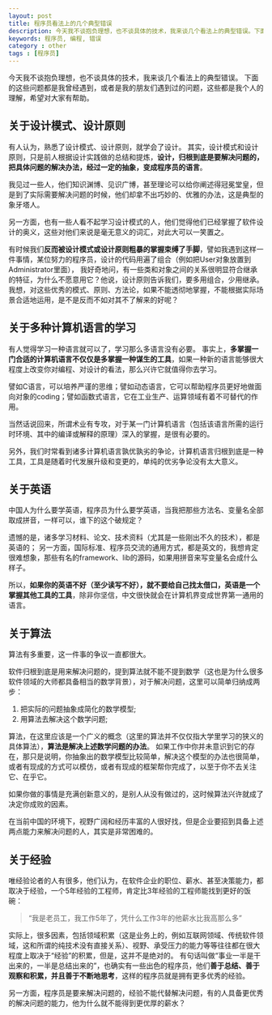 ```yaml
---
layout: post
title: 程序员看法上的几个典型错误
description: 今天我不谈抱负理想，也不谈具体的技术，我来谈几个看法上的典型错误。下面的这些问题都是我曾经遇到，或者是我的朋友们遇到过的问题，这些都是我个人的理解，希望对大家有帮助。
keywords: 程序员, 编程, 错误
category : other
tags : [程序员]
---
```


今天我不谈抱负理想，也不谈具体的技术，我来谈几个看法上的典型错误。
下面的这些问题都是我曾经遇到，或者是我的朋友们遇到过的问题，这些都是我个人的理解，希望对大家有帮助。


## 关于设计模式、设计原则

有人认为，熟悉了设计模式、设计原则，就学会了设计。
其实，设计模式和设计原则，只是前人根据设计实践做的总结和提炼，**设计，归根到底是要解决问题的，把具体问题的解决办法，经过一定的抽象，变成程序员的语言**。

我见过一些人，他们知识渊博、见识广博，甚至理论可以给你阐述得冠冕堂皇，但是到了实际需要解决问题的时候，他们却拿不出巧妙的、优雅的办法，这是典型的象牙塔人。

另一方面，也有一些人看不起学习设计模式的人，他们觉得他们已经掌握了软件设计的奥义，这些对他们来说是毫无意义的词汇，对此大可以一笑置之。

有时候我们**反而被设计模式或设计原则粗暴的掌握束缚了手脚**，譬如我遇到这样一件事情，某位努力的程序员，设计的代码用遍了组合（例如把User对象放置到Administrator里面），
我好奇地问，有一些类和对象之间的关系很明显符合继承的特征，为什么不愿意用它？他说，设计原则告诉我们，要多用组合，少用继承。
我想，对这些优秀的模式、原则、方法论，如果不能透彻地掌握，不能根据实际场景合适地运用，是不是反而不如对其不了解来的好呢？


## 关于多种计算机语言的学习

有人觉得学习一种语言就可以了，学习那么多语言没有必要。
事实上，**多掌握一门合适的计算机语言不仅仅是多掌握一种谋生的工具**，如果一种新的语言能够很大程度上改变你对编程、对设计的看法，那么兴许它就值得你去学习。

譬如C语言，可以培养严谨的思维；譬如动态语言，它可以帮助程序员更好地做面向对象的coding；譬如函数式语言，它在工业生产、运算领域有着不可替代的作用。

当然话说回来，所谓术业有专攻，对于某一门计算机语言（包括该语言所需的运行时环境、其中的编译或解释的原理）深入的掌握，是很有必要的。

另外，我们时常看到诸多计算机语言孰优孰劣的争论，计算机语言归根到底是一种工具，工具是随着时代发展升级和变更的，单纯的优劣争论没有太大意义。



## 关于英语

中国人为什么要学英语，程序员为什么要学英语，当我把那些方法名、变量名全部取成拼音，一样可以，谁下的这个破规定？

遗憾的是，诸多学习材料、论文、技术资料（尤其是一些刚出不久的技术），都是英语的；
另一方面，国际标准、程序员交流的通用方式，都是英文的，我想肯定很难想象，那些有名的framework、lib的源码，如果用拼音来写变量名会成什么样子。

所以，**如果你的英语不好（至少读写不好），就不要给自己找太借口，英语是一个掌握其他工具的工具**，除非你坚信，中文很快就会在计算机界变成世界第一通用的语言。



## 关于算法

算法有多重要，这一件事的争议一直都很大。

软件归根到底是用来解决问题的，提到算法就不能不提到数学（这也是为什么很多软件领域的大师都具备相当的数学背景），对于解决问题，这里可以简单归纳成两步：

1. 把实际的问题抽象成简化的数学模型;
2. 用算法去解决这个数学问题;

算法，在这里应该是一个广义的概念（这里的算法并不仅仅指大学里学习的狭义的具体算法），**算法是解决上述数学问题的办法**。
如果工作中你并未意识到它的存在，那只是说明，你抽象出的数学模型比较简单，解决这个模型的办法也很简单，或者有现成的方式可以模仿，或者有现成的框架帮你完成了，以至于你不去关注它、在乎它。

如果你做的事情是充满创新意义的，是别人从没有做过的，这时候算法兴许就成了决定你成败的因素。

在当前中国的环境下，视野广阔和经历丰富的人很好找，但是企业要招到具备上述两点能力来解决问题的人，其实是非常困难的。

## 关于经验

唯经验论者的人有很多，他们认为，在软件企业的职位、薪水、甚至决策能力，都取决于经验，一个5年经验的工程师，肯定比3年经验的工程师能找到更好的饭碗：

> “我是老员工，我工作5年了，凭什么工作3年的他薪水比我高那么多”

实际上，很多因素，包括领域积累（这是业务上的，例如互联网领域、传统软件领域，这和所谓的纯技术没有直接关系）、视野、承受压力的能力等等往往都在很大程度上取决于“经验”的积累，但是，这并不是绝对的。
有句话叫做“事业一半是干出来的，一半是总结出来的”，也确实有一些出色的程序员，他们**善于总结、善于观察和积累，并且善于不断地思考**，这样的程序员就是拥有更多优秀的经验。

另一方面，程序员是要来解决问题的，经验不能代替解决问题，有的人具备更优秀的解决问题的能力，他为什么就不能得到更优厚的薪水？

